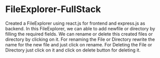 # FileExplorer-FullStack
Created a FileExplorer using react.js for frontend and express.js as backend.
In this FileExplorer, we can able to add newfile or directory by filling the required fields.
We can rename or delete this created files or directory by clicking on it.
For renaming the File or Directory rewrite the name for the new file and just click on rename.
For Deleting the File or Directory just click on it and click on delete button for deleting it.
